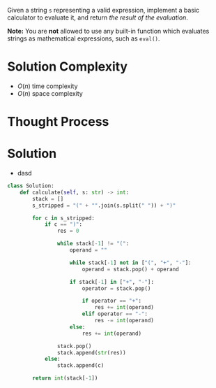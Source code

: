 Given a string `s` representing a valid expression, implement a basic calculator to evaluate it, and return _the result of the evaluation_.

**Note:** You are **not** allowed to use any built-in function which evaluates strings as mathematical expressions, such as `eval()`.
# Solution Complexity
- $O(n)$ time complexity
- $O(n)$ space complexity
# Thought Process
# Solution
- dasd
```Python
class Solution:
	def calculate(self, s: str) -> int:
		stack = []
		s_stripped = "(" + "".join(s.split(" ")) + ")"

		for c in s_stripped:
			if c == ")":
				res = 0

				while stack[-1] != "(":
					operand = ""

					while stack[-1] not in ["(", "+", "-"]:
						operand = stack.pop() + operand

					if stack[-1] in ["+", "-"]:
						operator = stack.pop()

						if operator == "+":
							res += int(operand)
						elif operator == "-":
							res -= int(operand)
					else:
						res += int(operand)

				stack.pop()
				stack.append(str(res))
			else:
				stack.append(c)

		return int(stack[-1])
```